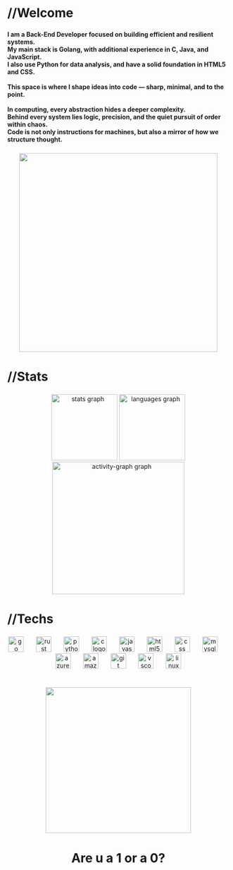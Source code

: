 <h1 align="left">//Welcome</h1>

###

<h4 align="left">I am a Back-End Developer focused on building efficient and resilient systems.  <br>My main stack is Golang, with additional experience in C, Java, and JavaScript.  <br>I also use Python for data analysis, and have a solid foundation in HTML5 and CSS.  <br><br>This space is where I shape ideas into code — sharp, minimal, and to the point.  <br><br>In computing, every abstraction hides a deeper complexity.  <br>Behind every system lies logic, precision, and the quiet pursuit of order within chaos.  <br>Code is not only instructions for machines, but also a mirror of how we structure thought.</h4>

###

<div align="center">
  <img height="450" src="https://i.pinimg.com/1200x/99/2e/ce/992eceb9ddfca10b99df4e332e8c7741.jpg"  />
</div>

###

<h1 align="left">//Stats</h1>

###

<div align="center">
  <img src="https://github-readme-stats.vercel.app/api?username=Murilo-The-Dev&hide_title=false&hide_rank=false&show_icons=true&include_all_commits=true&count_private=true&disable_animations=false&theme=graywhite&locale=en&hide_border=true&order=1&custom_title=My%20Stats" height="150" alt="stats graph"  />
  <img src="https://github-readme-stats.vercel.app/api/top-langs?username=Murilo-The-Dev&locale=en&hide_title=false&layout=compact&card_width=320&langs_count=5&theme=graywhite&hide_border=true&order=2&custom_title=Languages" height="150" alt="languages graph"  />
  <img src="https://github-readme-activity-graph.vercel.app/graph?username=Murilo-The-Dev&radius=16&theme=high-contrast&area=true&order=5&custom_title=Contribution%20Graph&hide_border=true" height="300" alt="activity-graph graph"  />
</div>

###

<h1 align="left">//Techs</h1>

###

<div align="center">
  <img src="https://cdn.jsdelivr.net/gh/devicons/devicon/icons/go/go-original.svg" height="35" alt="go logo"  />
  <img width="20" />
  <img src="https://cdn.jsdelivr.net/gh/devicons/devicon/icons/rust/rust-original.svg" height="35" alt="rust logo"  />
  <img width="20" />
  <img src="https://cdn.jsdelivr.net/gh/devicons/devicon/icons/python/python-original.svg" height="35" alt="python logo"  />
  <img width="20" />
  <img src="https://cdn.jsdelivr.net/gh/devicons/devicon/icons/c/c-original.svg" height="35" alt="c logo"  />
  <img width="20" />
  <img src="https://cdn.jsdelivr.net/gh/devicons/devicon/icons/javascript/javascript-original.svg" height="35" alt="javascript logo"  />
  <img width="20" />
  <img src="https://cdn.jsdelivr.net/gh/devicons/devicon/icons/html5/html5-original.svg" height="35" alt="html5 logo"  />
  <img width="20" />
  <img src="https://cdn.jsdelivr.net/gh/devicons/devicon/icons/css3/css3-original.svg" height="35" alt="css logo"  />
  <img width="20" />
  <img src="https://cdn.jsdelivr.net/gh/devicons/devicon/icons/mysql/mysql-original.svg" height="35" alt="mysql logo"  />
  <img width="20" />
  <img src="https://cdn.jsdelivr.net/gh/devicons/devicon/icons/azure/azure-original.svg" height="35" alt="azure logo"  />
  <img width="20" />
  <img src="https://cdn.jsdelivr.net/gh/devicons/devicon/icons/amazonwebservices/amazonwebservices-line-wordmark.svg" height="35" alt="amazonwebservices logo"  />
  <img width="20" />
  <img src="https://cdn.jsdelivr.net/gh/devicons/devicon/icons/git/git-original.svg" height="35" alt="git logo"  />
  <img width="20" />
  <img src="https://cdn.jsdelivr.net/gh/devicons/devicon/icons/vscode/vscode-original.svg" height="35" alt="vscode logo"  />
  <img width="20" />
  <img src="https://cdn.jsdelivr.net/gh/devicons/devicon/icons/linux/linux-original.svg" height="35" alt="linux logo"  />
</div>

###

<h1 align="left"></h1>

###

<div align="center">
  <img height="330" src="https://i.pinimg.com/736x/c0/2e/11/c02e11fff73159047536b26422766740.jpg"  />
</div>

###

<h1 align="center">Are u a 1 or a 0?</h1>

###
